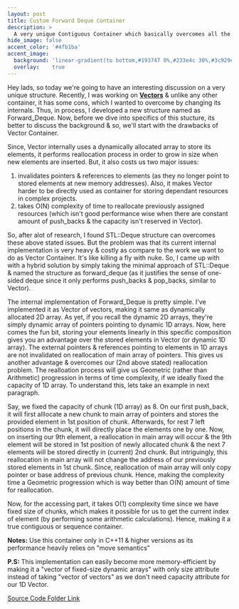 ```yaml
---
layout: post
title: Custom Forward Deque Container
description: >
  A very unique Contiguous Container which basically overcomes all the reallocation problems of Vector Container in C++.
hide_image: false
accent_color: '#4fb1ba'
accent_image:
  background: 'linear-gradient(to bottom,#193747 0%,#233e4c 30%,#3c929e 50%,#d5d5d4 70%,#cdccc8 100%)'
  overlay:    true
---
```


Hey lads, so today we're going to have an interesting discussion on a very unique structure. Recently, I was working on [**Vectors**]() & unlike any other container, it has some cons, which I wanted to overcome by changing its internals. Thus, in process, I developed a new structure named as Forward_Deque. Now, before we dive into specifics of this stucture, its better to discuss the background & so, we'll start with the drawbacks of Vector Container.

Since, Vector internally uses a dynamically allocated array to store its elements, it performs reallocation process in order to grow in size when new elements are inserted. But, it also costs us two major issues:

1. invalidates pointers & references to elements (as they no longer point to stored elements at new memory addresses). Also, it makes Vector harder to be directly used as container for storing dependant resources in complex projects.
2. takes O(N) complexity of time to reallocate previously assigned resources (which isn't good performance wise when there are constant amount of push_backs & the capacity isn't reserved in Vector).

So, after alot of research, I found STL::Deque structure can overcomes these above stated issues. But the problem was that its current internal implementation is very heavy & costly as compare to the work we want to do as Vector Container. It's like killing a fly with nuke.
So, I came up with with a hybrid solution by simply taking the minimal approach of STL::Deque & named the structure as forward_deque (as it justifies the sense of one-sided deque since it only performs push_backs & pop_backs, similar to Vector).

The internal implementation of Forward_Deque is pretty simple. I've implemented it as Vector of vectors, making it same as dynamically allocated 2D array. As yet, if you recall the dynamic 2D arrays, they're simply dynamic array of pointers pointing to dynamic 1D arrays. Now, here comes the fun bit, storing your elements linearly in this specific composition gives you an advantage over the stored elements in Vector (or dynamic 1D array). The external pointers & references pointing to elements in 1D arrays are not invalidated on reallocation of main array of pointers. This gives us another advantage & overcomes our (2nd above stated) reallocation problem. The realloation process will give us Geometric (rather than Arithmetic) progression in terms of time complexity, if we ideally fixed the capacity of 1D array. To understand this, lets take an example in next paragraph.

Say, we fixed the capacity of chunk (1D array) as 8. On our first push_back, it will first alllocate a new chunk to main array of pointers and stores the provided element in 1st position of chunk. Afterwards, for rest 7 left positions in the chunk, it will directly place the elements one by one. Now, on inserting our 9th element, a reallocation in main array will occur & the 9th element will be stored in 1st position of newly allocated chunk & the next 7 elements will be stored directly in (current) 2nd chunk. But intriguingly, this reallocation in main array will not change the address of our previously stored elements in 1st chunk. Since, reallocation of main array will only copy pointer or base address of previous chunk. Hence, making the complexity time a Geometric progression which is way better than O(N) amount of time for reallocation.

Now, for the accessing part, it takes O(1) complexity time since we have fixed size of chunks, which makes it possible for us to get the current index of element (by performing some arithmetic calculations). Hence, making it a true contiguous or sequence container.

**Notes:** Use this container only in C++11 & higher versions as its performance heavily relies on "move semantics"

**P.S:** This implementation can easily become more memory-efficient by making it a "vector of fixed-size dynamic arrays" with only size attribute instead of taking "vector of vectors" as we don't need capacity attribute for our 1D Vector.

[Source Code Folder Link](https://github.com/HypertextAssassin0273/Data_Structures_in_Cpp/tree/main/Native_Data_Structures/Contiguous_Structures)
